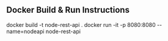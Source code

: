 ## Docker Build & Run Instructions

docker build -t node-rest-api .
docker run -it -p 8080:8080 --name=nodeapi node-rest-api
